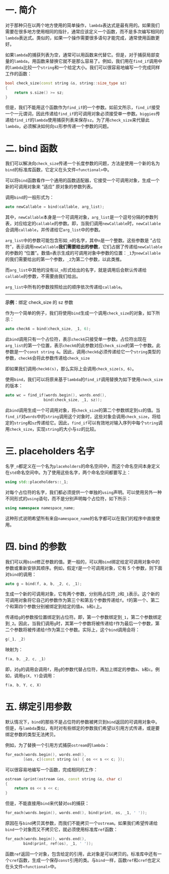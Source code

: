 # 一. 简介

对于那种只在以两个地方使用的简单操作，`lambda`表达式是最有用的。如果我们需要在很多地方使用相同的指针，通常应该定义一个函数，而不是多次编写相同的`lambda`表达式。类似的，如果一个操作需要很多语句才能完成，通常使用函数更好。

如果`lambda`的捕获列表为空，通常可以用函数来代替它。但是，对于捕获局部变量的`lambda`，用函数来替换它就不是那么容易了。例如，我们用在`find_if`调用中的`lambda`比较一个`string`和一个给定大小。我们可以很容易地编写一个完成同样工作的函数：

```c++
bool check_size(const string &s, string::size_type sz)
{
    return s.size() >= sz;
}
```

但是，我们不能用这个函数作为`find_if`的一个参数。如前文所示，`find_if`接受一个一元谓词，因此传递给`find_if`的可调用对象必须接受单一参数。`biggies`传递给`find_if`的`lambda`使用捕获列表来保存`sz`。为了用`check_size`来代替此`lambda`，必须解决如何向`sz`形参传递一个参数的问题。


# 二. bind 函数

我们可以解决向`check_size`传递一个长度参数的问题，方法是使用一个新的名为`bind`的标准库函数，它定义在头文件`<functional>`中。

可以将`bind`函数看作一个通用的函数适配器，它接受一个可调用对象，生成一个新的可调用对象来 “适应” 原对象的参数列表。

调用`bind`的一般形式为：

```c++
auto newCallable = bind(callable, arg_list);
```

其中，`newCallable`本身是一个可调用对象，`arg_list`是一个逗号分隔的参数列表，对应给定的`callable`的参数。即，当我们调用`newCallable`时，`newCallable`会调用`callable`，并传递给它`arg_list`中的参数。

`arg_list`中的参数可能包含形如`_n`的名字，其中`n`是一个整数。这些参数是 “占位符”，表示调用`newCallable`**我们需要给出的参数**，它们占据了传递给`newCallable`的参数的 “位置”。数值`n`表示生成的可调用对象中参数的位置：`_1`为`newCallable`的我们需要给出的第一个参数，`_2`为第二个参数，以此类推。

而`arg_list`中其他的没有以`_n`形式给出的名字，就是调用后会默认传递给`callable`的参数，不需要由我们给出。

`arg_list`中所有的参数按照给出的顺序依次传递给`callable`。

****

**示例**：绑定 check_size 的 sz 参数

作为一个简单的例子，我们将使用`bind`生成一个调用`check_size`的对象，如下所示：

```c++
auto check6 = bind(check_size, _1, 6);
```

此`bind`调用只有一个占位符，表示`check6`只接受单一参数。占位符出现在`arg_list`的第一个位置，表示`check6`的此参数对应`check_size`的第一个参数。此参数是一个`const string &`。因此，调用`check6`必须传递给它一个`string`类型的参数，`check6`会将此参数传递给`check_size`

即如果我们调用`check6(s)`，那么实际上会调用`check_size(s, 6)`。

使用`bind`，我们可以将原来基于`lambda`的`find_if`调用替换为如下使用`check_size`的版本：

```c++
auto wc = find_if(words.begin(), words.end(),
                 bind(check_size, _1, sz));
```

此`bind`调用生成一个可调用对象，将`check_size`的第二个参数绑定到`sz`的值。当`find_if`对`words`中的`string`调用这个对象时，这些对象会调用`check_size`，将给定的`string`和`sz`传递给它。因此，`find_if`可以有效地对输入序列中每个`string`调用`check_size`，实现`string`的大小与`sz`的比较。



# 三. placeholders 名字

名字`_n`都定义在一个名为`placeholders`的命名空间中，而这个命名空间本身定义在`std`命名空间中。为了使用这些名字，两个命名空间都要写上：

```c++
using std::placeholders::_1;
```

对每个占位符的名字，我们都必须提供一个单独的`using`声明。可以使用另外一种不同形式的`using`语句，而不是分别声明每个占位符，如下所示：

```c++
using namespace namespace_name;
```

这种形式说明希望所有来自`namespace_name`的名字都可以在我们的程序中直接使用。



# 四. bind 的参数

我们可以用`bind`修正参数的值。更一般的，可以用`bind`绑定给定可调用对象中的参数或重新安排其顺序。例如，假定`f`是一个可调用对象，它有 5 个参数，则下面对`bind`的调用：

```c++
auto g = bind(f, a, b, _2, c, _1);
```

生成一个新的可调用对象，它有两个参数，分别用占位符`_2`和`_1`表示。这个新的可调用对象将它自己的参数作为第三个和第五个参数传递给`f`。`f`的第一个、第二个和第四个参数分别被绑定到给定的值`a`、`b`和`c`上。

传递给`g`的参数按位置绑定到占位符。即，第一个参数绑定到`_1`，第二个参数绑定到`_2`。因此，当我们调用`g`时，其第一个参数将被传递给`f`作为最后一个参数，第二个参数将被传递给`f`作为第三个参数。实际上，这个`bind`调用会将：

```c++
g(_1, _2)
```

映射为：

```c++
f(a, b, _2, c, _1)
```

即，对`g`的调用会调用`f`，用`g`的参数代替占位符，再加上绑定的参数`a`、`b`和`c`。例如，调用`g(X, Y)`会调用：

```c++
f(a, b, Y, c, X)
```



# 五. 绑定引用参数

默认情况下，`bind`的那些不是占位符的参数被拷贝到`bind`返回的可调用对象中。但是，与`lambda`类似，有时对有些绑定的参数我们希望以引用方式传递，或是要绑定参数的类型无法拷贝。

例如，为了替换一个引用方式捕获`ostream`的`lambda`：

```c++
for_each(words.begin(), words.end(),
        [&os, c](const string &s) { os << s << c; });
```

可以很容易地编写一个函数，完成相同的工作：

```c++
ostream &print(ostream &os, const string &s, char c)
{
    return os << s << c;
}
```

但是，不能直接用`bind`来代替对`os`的捕获：

```c++
for_each(words.begin(), words.end(), bind(print, os, _1, ' '));
```

原因在与`bind`拷贝其参数，而我们不能拷贝一个`ostream`。如果我们希望传递给`bind`一个对象而又不拷贝它，就必须使用标准库`ref`函数：

```c++
for_each(words.begin(), words.end(), 
        bind(print, ref(os), _1, ' '));
```

函数`ref`返回一个对象，包含给定的引用，此对象是可以拷贝的。标准库中还有一个`cref`函数，生成一个保存`const`引用的类。与`bind`一样，函数`ref`和`cref`也定义在头文件`<functional>`中。